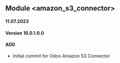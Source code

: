## Module <amazon_s3_connector>
#### 11.07.2023
#### Version 16.0.1.0.0
#### ADD
- Initial commit for Odoo Amazon S3 Connector
